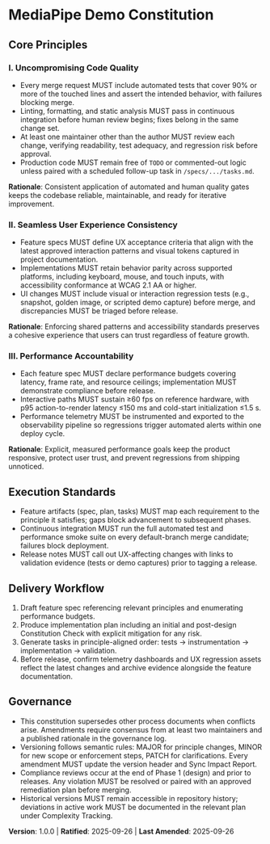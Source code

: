 <!--
Sync Impact Report
- Version change: N/A → 1.0.0
- Modified principles:
	- Placeholder → I. Uncompromising Code Quality
	- Placeholder → II. Seamless User Experience Consistency
	- Placeholder → III. Performance Accountability
- Added sections:
	- Execution Standards
	- Delivery Workflow
- Removed sections: None
- Templates requiring updates:
	- ✅ .specify/templates/plan-template.md
	- ✅ .specify/templates/spec-template.md
	- ✅ .specify/templates/tasks-template.md
- Follow-up TODOs: None
-->

# MediaPipe Demo Constitution

## Core Principles

### I. Uncompromising Code Quality
- Every merge request MUST include automated tests that cover 90% or more of the touched lines and assert the intended behavior, with failures blocking merge.
- Linting, formatting, and static analysis MUST pass in continuous integration before human review begins; fixes belong in the same change set.
- At least one maintainer other than the author MUST review each change, verifying readability, test adequacy, and regression risk before approval.
- Production code MUST remain free of `TODO` or commented-out logic unless paired with a scheduled follow-up task in `/specs/.../tasks.md`.

**Rationale**: Consistent application of automated and human quality gates keeps the codebase reliable, maintainable, and ready for iterative improvement.

### II. Seamless User Experience Consistency
- Feature specs MUST define UX acceptance criteria that align with the latest approved interaction patterns and visual tokens captured in project documentation.
- Implementations MUST retain behavior parity across supported platforms, including keyboard, mouse, and touch inputs, with accessibility conformance at WCAG 2.1 AA or higher.
- UI changes MUST include visual or interaction regression tests (e.g., snapshot, golden image, or scripted demo capture) before merge, and discrepancies MUST be triaged before release.

**Rationale**: Enforcing shared patterns and accessibility standards preserves a cohesive experience that users can trust regardless of feature growth.

### III. Performance Accountability
- Each feature spec MUST declare performance budgets covering latency, frame rate, and resource ceilings; implementation MUST demonstrate compliance before release.
- Interactive paths MUST sustain ≥60 fps on reference hardware, with p95 action-to-render latency ≤150 ms and cold-start initialization ≤1.5 s.
- Performance telemetry MUST be instrumented and exported to the observability pipeline so regressions trigger automated alerts within one deploy cycle.

**Rationale**: Explicit, measured performance goals keep the product responsive, protect user trust, and prevent regressions from shipping unnoticed.

## Execution Standards
- Feature artifacts (spec, plan, tasks) MUST map each requirement to the principle it satisfies; gaps block advancement to subsequent phases.
- Continuous integration MUST run the full automated test and performance smoke suite on every default-branch merge candidate; failures block deployment.
- Release notes MUST call out UX-affecting changes with links to validation evidence (tests or demo captures) prior to tagging a release.

## Delivery Workflow
1. Draft feature spec referencing relevant principles and enumerating performance budgets.
2. Produce implementation plan including an initial and post-design Constitution Check with explicit mitigation for any risk.
3. Generate tasks in principle-aligned order: tests → instrumentation → implementation → validation.
4. Before release, confirm telemetry dashboards and UX regression assets reflect the latest changes and archive evidence alongside the feature documentation.

## Governance
- This constitution supersedes other process documents when conflicts arise. Amendments require consensus from at least two maintainers and a published rationale in the governance log.
- Versioning follows semantic rules: MAJOR for principle changes, MINOR for new scope or enforcement steps, PATCH for clarifications. Every amendment MUST update the version header and Sync Impact Report.
- Compliance reviews occur at the end of Phase 1 (design) and prior to releases. Any violation MUST be resolved or paired with an approved remediation plan before merging.
- Historical versions MUST remain accessible in repository history; deviations in active work MUST be documented in the relevant plan under Complexity Tracking.

**Version**: 1.0.0 | **Ratified**: 2025-09-26 | **Last Amended**: 2025-09-26